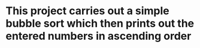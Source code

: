 # This project carries out a simple bubble sort which then prints out the entered numbers in ascending order
